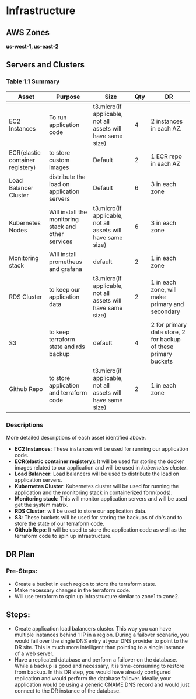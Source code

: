 # Infrastructure

## AWS Zones
**us-west-1, us-east-2**

## Servers and Clusters

### Table 1.1 Summary
| Asset                            | Purpose                                              | Size                                                        | Qty | DR                                                              |
|----------------------------------|------------------------------------------------------|-------------------------------------------------------------|-----|-----------------------------------------------------------------|
| EC2 Instances                    | To run application code                              | t3.micro(if applicable, not all assets will have same size) | 4   | 2 instances in each AZ.                                         |
| ECR(elastic container registery) | to store custom images                               | Default                                                     | 2   | 1 ECR repo in each AZ                                           |
| Load Balancer Cluster                   | distribute the load on application servers           | Default                                                     | 6   | 3 in each zone                                                  |
| Kubernetes Nodes               | Will install the monitoring stack and other services | t3.micro(if applicable, not all assets will have same size) | 6   | 3 in each zone                                                  |
| Monitoring stack                 | Will install prometheus and grafana                  | default                                                     | 2   | 1 in each zone                                                  |
| RDS Cluster                      | to keep our application data                         | t3.micro(if applicable, not all assets will have same size) | 2   | 1 in each zone, will make primary and secondary                 |
| S3                               | to keep terraform state and rds backup               | default                                                     | 4   | 2 for primary data store, 2 for backup of these primary buckets |
| Github Repo                      | to store application and terraform code              | t3.micro(if applicable, not all assets will have same size) | 2   | 1 in each zone                                                  |


### Descriptions
More detailed descriptions of each asset identified above.
- **EC2 Instances**: These instances will be used for running our application code. 
- **ECR(elastic container registery)**: It will be used for storing the docker images related to our application and will be used in *kubernetes cluster*.
- **Load Balancer**: Load balancers will be used to distribute the load on application servers.
- **Kubernetes Cluster**: Kubernetes cluster will be used for running the application and the monitoring stack in containerized form(pods).
- **Monitoring stack**: This will monitor application servers and will be used get the system matrix.
- **RDS Cluster**:  will be used to store our application data.
- **S3**: These buckets will be used for storing the backups of db's and to store the state of our terraform code.
- **Github Repo**: It will be used to store the application code as well as the terraform code to spin up infrastructure.
## DR Plan
### Pre-Steps:
- Create a bucket in each region to store the terraform state.
- Make necessary changes in the terraform code.
- Will use terraform to spin up infrastructure similar to zone1 to zone2.


## Steps:
- Create application load balancers cluster. This way you can have multiple instances behind 1 IP in a region. During a failover scenario, you would fail over the single DNS entry at your DNS provider to point to the DR site. This is much more intelligent than pointing to a single instance of a web server.
- Have a replicated database and perform a failover on the database. While a backup is good and necessary, it is time-consuming to restore from backup. In this DR step, you would have already configured replication and would perform the database failover. Ideally, your application would be using a generic CNAME DNS record and would just connect to the DR instance of the database.
